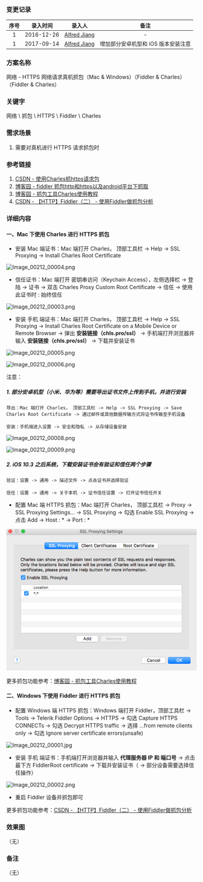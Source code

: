 ### 变更记录

| 序号 | 录入时间 | 录入人 | 备注 |
|:--------:|:--------:|:--------:|:--------:|
| 1 | 2016-12-26 | [Alfred Jiang](https://github.com/viktyz) | - |
| 1 | 2017-09-14 | [Alfred Jiang](https://github.com/viktyz) | 增加部分安卓机型和 iOS 版本安装注意 |

### 方案名称

网络 - HTTPS 网络请求真机抓包（Mac & Windows）（Fiddler & Charles）（Fiddler & Charles）

### 关键字

网络 \ 抓包 \ HTTPS \ Fiddler \ Charles

### 需求场景

1. 需要对真机进行 HTTPS 请求抓包时

### 参考链接

1. [CSDN - 使用Charles抓https请求包](http://blog.csdn.net/qq_23195583/article/details/52087189)
2. [博客园 - fiddler 抓包http和https以及android平台下抓取](http://www.cnblogs.com/xyyz/p/5824845.html)
3. [博客园 - 抓包工具Charles使用教程](http://www.cnblogs.com/yuanjunliang/articles/5167927.html)
4. [CSDN - 【HTTP】Fiddler（二） - 使用Fiddler做抓包分析](http://blog.csdn.net/ohmygirl/article/details/17849983/)

### 详细内容

#### 一、Mac 下使用 Charles 进行 HTTPS 抓包

* 安装 Mac 端证书：Mac 端打开 Charles， 顶部工具栏 -> Help -> SSL Proxying -> Install Charles Root Certificate

![Image_00212_00004.png](Images/Image_00212_00004.png)

* 信任证书：Mac 端打开 密钥串访问（Keychain Access），左侧选择栏 -> 登陆 -> 证书 -> 双击 Charles Proxy Custom Root Certificate -> 信任 -> 使用此证书时 : 始终信任

![Image_00212_00003.png](Images/Image_00212_00003.png)

* 安装 手机 端证书：Mac 端打开 Charles， 顶部工具栏 -> Help -> SSL Proxying -> Install Charles Root Certificate on a Mobile Device or Remote Browser -> 弹出 **安装链接（chls.pro/ssl）** -> 手机端打开浏览器并输入 **安装链接（chls.pro/ssl）** -> 下载并安装证书

![Image_00212_00005.png](Images/Image_00212_00005.png)

![Image_00212_00006.png](Images/Image_00212_00006.png)

注意：

##### 1. 部分安卓机型（小米、华为等）需要导出证书文件上传到手机，并进行安装

```
导出：Mac 端打开 Charles， 顶部工具栏 -> Help -> SSL Proxying -> Save Charles Root Certificate -> 通过邮件或其他数据传输方式将证书传输至手机设备

安装：手机端进入设置 -> 安全和隐私 -> 从存储设备安装
```

![Image_00212_00008.png](Images/Image_00212_00005.png)

![Image_00212_00009.png](Images/Image_00212_00006.png)

##### 2. iOS 10.3 之后系统，下载安装证书会有验证和信任两个步骤

```
验证：设置 -> 通用 -> 描述文件 -> 点击证书并选择验证

信任：设置 -> 通用 -> 关于本机 -> 证书信任设置 -> 打开证书信任开关
```

* 配置 Mac 端 HTTPS 抓包：Mac 端打开 Charles， 顶部工具栏 -> Proxy -> SSL Proxying Settings... -> SSL Proxying -> 勾选 Enable SSL Proxying -> 点击 Add -> Host : * -> Port : *

![Image_00212_00007.png](Images/Image_00212_00007.png)

更多抓包功能参考：[博客园 - 抓包工具Charles使用教程](http://www.cnblogs.com/yuanjunliang/articles/5167927.html)

#### 二、Windows 下使用 Fiddler 进行 HTTPS 抓包

* 配置 Windows 端 HTTPS 抓包：Windows 端打开 Fiddler，顶部工具栏 -> Tools -> Telerik Fiddler Options -> HTTPS -> 勾选 Capture HTTPS CONNECTs -> 勾选 Decrypt HTTPS traffic -> 选择 ...from remote clients only -> 勾选 Ignore server certificate errors(unsafe)

![Image_00212_00001.jpg](Images/Image_00212_00001.jpg)

* 安装 手机 端证书：手机端打开浏览器并输入 **代理服务器 IP 和 端口号** -> 点击最下方 FiddlerRoot certificate -> 下载并安装证书（ -> 部分设备需要选择信任操作）

![Image_00212_00002.png](Images/Image_00212_00002.png)

* 重启 Fiddler 设备并抓包即可

更多抓包功能参考：[CSDN - 【HTTP】Fiddler（二） - 使用Fiddler做抓包分析](http://blog.csdn.net/ohmygirl/article/details/17849983/)

### 效果图
（无）

### 备注
（无）